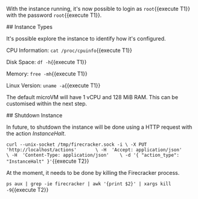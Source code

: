 With the instance running, it's now possible to login as `root`{{execute T1}} with the password `root`{{execute T1}}.

## Instance Types

It's possible explore the instance to identify how it's configured.

CPU Information: `cat /proc/cpuinfo`{{execute T1}}

Disk Space: `df -h`{{execute T1}}

Memory: `free -mh`{{execute T1}}

Linux Version: `uname -a`{{execute T1}}

The default microVM will have 1 vCPU and 128 MiB RAM. This can be customised within the next step.

## Shutdown Instance

In future, to shutdown the instance will be done using a HTTP request with the action _InstanceHalt_.

`curl --unix-socket /tmp/firecracker.sock -i \
    -X PUT 'http://localhost/actions'       \
    -H  'Accept: application/json'          \
    -H  'Content-Type: application/json'    \
    -d '{
        "action_type": "InstanceHalt"
     }'`{{execute T2}}

At the moment, it needs to be done by killing the Firecracker process.

`ps aux | grep -ie firecracker | awk '{print $2}' | xargs kill -9`{{execute T2}}
